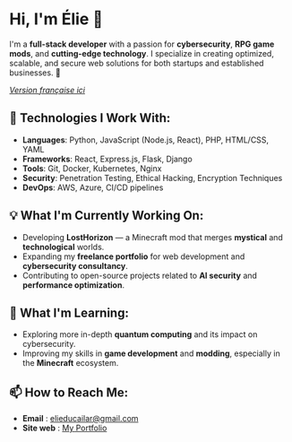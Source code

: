 # Hi, I'm Élie 👋

I'm a **full-stack developer** with a passion for **cybersecurity**, **RPG game mods**, and **cutting-edge technology**. I specialize in creating optimized, scalable, and secure web solutions for both startups and established businesses. 🚀

*[Version française ici](./README.md)*

## 🔧 Technologies I Work With:
* **Languages**: Python, JavaScript (Node.js, React), PHP, HTML/CSS, YAML
* **Frameworks**: React, Express.js, Flask, Django
* **Tools**: Git, Docker, Kubernetes, Nginx
* **Security**: Penetration Testing, Ethical Hacking, Encryption Techniques
* **DevOps**: AWS, Azure, CI/CD pipelines

## 💡 What I'm Currently Working On:
* Developing **LostHorizon** — a Minecraft mod that merges **mystical** and **technological** worlds.
* Expanding my **freelance portfolio** for web development and **cybersecurity consultancy**.
* Contributing to open-source projects related to **AI security** and **performance optimization**.

## 🌱 What I'm Learning:
* Exploring more in-depth **quantum computing** and its impact on cybersecurity.
* Improving my skills in **game development** and **modding**, especially in the **Minecraft** ecosystem.

## 📫 How to Reach Me:
* **Email** : [elieducailar@gmail.com](mailto:elieducailar@gmail.com)
* **Site web** : [My Portfolio](https://elie-dev.vercel.app/)
